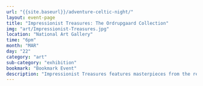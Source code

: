 ```yaml
---
url: "{{site.baseurl}}/adventure-celtic-night/"
layout: event-page
title: "Impressionist Treasures: The Ordrupgaard Collection"
img: "art/Impressionist-Treasures.jpg"
location: "National Art Gallery"
time: "6pm"
month: "MAR"
day: "22"
category: "art"
sub-category: "exhibition"
bookmark: "Bookmark Event"
description: "Impressionist Treasures features masterpieces from the renowned Ordrupgaard Museum in Copenhagen and its exquisite collection of works by the top artists of 19th-century French painting."
---
```

